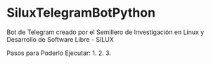 # SiluxTelegramBotPython
Bot de Telegram creado por el Semillero de Investigación en Linux y Desarrollo de Software Libre - SILUX

Pasos para Poderlo Ejecutar: 
1. 
2. 
3.
